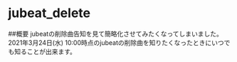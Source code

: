 # jubeat_delete
##概要
jubeatの削除曲告知を見て簡略化させてみたくなってしまいました。
2021年3月24日(水) 10:00時点のjubeatの削除曲を知りたくなったときにいつでも知ることが出来ます。

